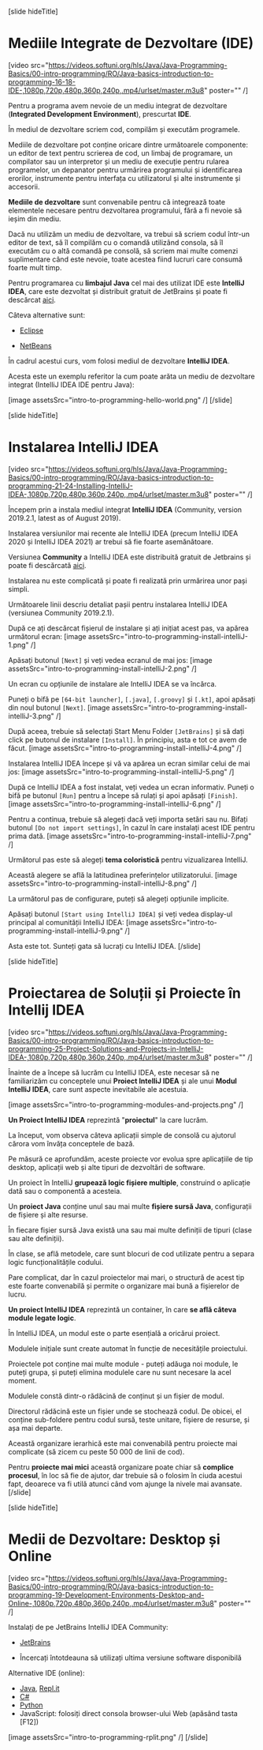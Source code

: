 [slide hideTitle]
# Mediile Integrate de Dezvoltare (IDE)

[video src="https://videos.softuni.org/hls/Java/Java-Programming-Basics/00-intro-programming/RO/Java-basics-introduction-to-programming-16-18-IDE-,1080p,720p,480p,360p,240p,.mp4/urlset/master.m3u8" poster="" /]

Pentru a programa avem nevoie de un mediu integrat de dezvoltare (**Integrated Development Environment**), prescurtat **IDE**.

În mediul de dezvoltare scriem cod, compilăm și executăm programele. 

Mediile de dezvoltare pot conține oricare dintre următoarele componente: un editor de text pentru scrierea de cod, un limbaj de programare, un compilator sau un interpretor și un mediu de execuție pentru rularea programelor, un depanator pentru urmărirea programului și identificarea erorilor, instrumente pentru interfața cu utilizatorul și alte instrumente și accesorii.

**Mediile de dezvoltare** sunt convenabile pentru că integrează toate elementele necesare pentru dezvoltarea programului, fără a fi nevoie să ieșim din mediu. 

Dacă nu utilizăm un mediu de dezvoltare, va trebui să scriem codul într-un editor de text, să îl compilăm cu o comandă utilizând consola, să îl executăm cu o altă comandă pe consolă, să scriem mai multe comenzi suplimentare când este nevoie, toate acestea fiind lucruri care consumă foarte mult timp. 

Pentru programarea cu **limbajul Java** cel mai des utilizat IDE este **IntelliJ IDEA**, care este dezvoltat și distribuit gratuit de JetBrains și poate fi descărcat [aici](https://www.jetbrains.com/idea/download/).

Câteva alternative sunt:

- [Eclipse](https://www.eclipse.org/downloads/)

- [NetBeans](https://netbeans.org/downloads/8.0.2/)

În cadrul acestui curs, vom folosi mediul de dezvoltare **IntelliJ IDEA**. 

Acesta este un exemplu referitor la cum poate arăta un mediu de dezvoltare integrat (IntelliJ IDEA IDE pentru Java):

[image assetsSrc="intro-to-programming-hello-world.png" /]
[/slide]

[slide hideTitle]
# Instalarea IntelliJ IDEA

[video src="https://videos.softuni.org/hls/Java/Java-Programming-Basics/00-intro-programming/RO/Java-basics-introduction-to-programming-21-24-Installing-IntelliJ-IDEA-,1080p,720p,480p,360p,240p,.mp4/urlset/master.m3u8" poster="" /]

Începem prin a instala mediul integrat **IntelliJ IDEA** (Community, version 2019.2.1, latest as of August 2019). 

Instalarea versiunilor mai recente ale IntelliJ IDEA (precum IntelliJ IDEA 2020 și IntelliJ IDEA 2021) ar trebui să fie foarte asemănătoare.

Versiunea **Community** a IntelliJ IDEA este distribuită gratuit de Jetbrains și poate fi descărcată [aici](https://www.jetbrains.com/idea/download/).

Instalarea nu este complicată și poate fi realizată prin urmărirea unor pași simpli.

Următoarele linii descriu detaliat pașii pentru instalarea IntelliJ IDEA (versiunea Community 2019.2.1). 

După ce ați descărcat fișierul de instalare și ați inițiat acest pas, va apărea următorul ecran:
[image assetsSrc="intro-to-programming-install-intelliJ-1.png" /]

Apăsați butonul `[Next]` și veți vedea ecranul de mai jos:
[image assetsSrc="intro-to-programming-install-intelliJ-2.png" /]

Un ecran cu opțiunile de instalare ale IntelliJ IDEA se va încărca.

Puneți o bifă pe `[64-bit launcher]`, `[.java]`, `[.groovy]` și `[.kt]`, apoi apăsați din noul butonul `[Next]`. 
[image assetsSrc="intro-to-programming-install-intelliJ-3.png" /]

După aceea, trebuie să selectați Start Menu Folder `[JetBrains]` și să dați click pe butonul de instalare `[Install]`. În principiu, asta e tot ce avem de făcut.
[image assetsSrc="intro-to-programming-install-intelliJ-4.png" /]

Instalarea IntelliJ IDEA începe și vă va apărea un ecran similar celui de mai jos:
[image assetsSrc="intro-to-programming-install-intelliJ-5.png" /]

După ce IntelliJ IDEA a fost instalat, veți vedea un ecran informativ. Puneți o bifă pe butonul `[Run]` pentru a începe să rulați și apoi apăsați `[Finish]`.
[image assetsSrc="intro-to-programming-install-intelliJ-6.png" /]

Pentru a continua, trebuie să alegeți dacă veți importa setări sau nu. Bifați butonul `[Do not import settings]`, în cazul în care instalați acest IDE pentru prima dată.
[image assetsSrc="intro-to-programming-install-intelliJ-7.png" /]

Următorul pas este să alegeți **tema coloristică** pentru vizualizarea IntelliJ. 

Această alegere se află la latitudinea preferințelor utilizatorului. 
[image assetsSrc="intro-to-programming-install-intelliJ-8.png" /]

La următorul pas de configurare, puteți să alegeți opțiunile implicite.

Apăsați butonul `[Start using IntelliJ IDEA]` și veți vedea display-ul principal al comunității IntelliJ IDEA:
[image assetsSrc="intro-to-programming-install-intelliJ-9.png" /]

Asta este tot. Sunteți gata să lucrați cu IntelliJ IDEA.
[/slide]

[slide hideTitle]
# Proiectarea de Soluții și Proiecte în Intellij IDEA

[video src="https://videos.softuni.org/hls/Java/Java-Programming-Basics/00-intro-programming/RO/Java-basics-introduction-to-programming-25-Project-Solutions-and-Projects-in-IntelliJ-IDEA-,1080p,720p,480p,360p,240p,.mp4/urlset/master.m3u8" poster="" /]

Înainte de a începe să lucrăm cu IntelliJ IDEA, este necesar să ne familiarizăm cu conceptele unui **Proiect IntelliJ IDEA** și ale unui **Modul IntelliJ IDEA**, care sunt aspecte inevitabile ale acestuia.

[image assetsSrc="intro-to-programming-modules-and-projects.png" /]

**Un Proiect IntelliJ IDEA** reprezintă "**proiectul**" la care lucrăm. 

La început, vom observa câteva aplicații simple de consolă cu ajutorul cărora vom învăța conceptele de bază.

Pe măsură ce aprofundăm, aceste proiecte vor evolua spre aplicațiile de tip desktop, aplicații web și alte tipuri de dezvoltări de software. 

Un proiect în IntelliJ **grupează logic fișiere multiple**, construind o aplicație dată sau o componentă a acesteia. 

Un **proiect Java** conține unul sau mai multe **fișiere sursă Java**, configurații de fișiere și alte resurse. 

În fiecare fișier sursă Java există una sau mai multe definiții de tipuri (clase sau alte definiții). 

În clase, se află metodele, care sunt blocuri de cod utilizate pentru a separa logic funcționalitățile codului.

Pare complicat, dar în cazul proiectelor mai mari, o structură de acest tip este foarte convenabilă și permite o organizare mai bună a fișierelor de lucru.

**Un proiect IntelliJ IDEA** reprezintă un container, în care **se află câteva module legate logic**. 

În IntelliJ IDEA, un modul este o parte esențială a oricărui proiect. 

Modulele inițiale sunt create automat în funcție de necesitățile proiectului.

Proiectele pot conține mai multe module - puteți adăuga noi module, le puteți grupa, și puteți elimina modulele care nu sunt necesare la acel moment.

Modulele constă dintr-o rădăcină de conținut și un fișier de modul. 

Directorul rădăcină este un fișier unde se stochează codul. De obicei, el conține sub-foldere pentru codul sursă, teste unitare, fișiere de resurse, și așa mai departe.

Această organizare ierarhică este mai convenabilă pentru proiecte mai complicate (să zicem cu peste 50 000 de linii de cod).

Pentru **proiecte mai mici** această organizare poate chiar să **complice procesul**, în loc să fie de ajutor, dar trebuie să o folosim în ciuda acestui fapt, deoarece va fi utilă atunci când vom ajunge la nivele mai avansate.
[/slide]

[slide hideTitle]
# Medii de Dezvoltare: Desktop și Online

[video src="https://videos.softuni.org/hls/Java/Java-Programming-Basics/00-intro-programming/RO/Java-basics-introduction-to-programming-19-Development-Environments-Desktop-and-Online-,1080p,720p,480p,360p,240p,.mp4/urlset/master.m3u8" poster="" /]

Instalați de pe JetBrains IntelliJ IDEA Community:

* [JetBrains](https://www.jetbrains.com/idea/download/)

* Încercați întotdeauna să utilizați ultima versiune software disponibilă

Alternative IDE (online):

* [Java](https://www.compilejava.net), [Repl.it](https://repl.it/languages/java)
* [C#](https://dotnetfiddle.net)
* [Python](https://repl.it)
* JavaScript: folosiți direct consola browser-ului Web (apăsând tasta \[F12\])

[image assetsSrc="intro-to-programming-rplit.png" /]
[/slide]
